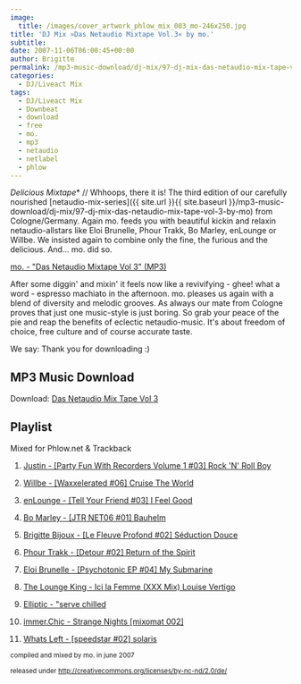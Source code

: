 ```yaml
---
image:
  title: /images/cover_artwork_phlow_mix_003_mo-246x250.jpg
title: 'DJ Mix »Das Netaudio Mixtape Vol.3« by mo.'
subtitle: 
date: 2007-11-06T06:00:45+00:00
author: Brigitte
permalink: /mp3-music-download/dj-mix/97-dj-mix-das-netaudio-mix-tape-vol-3-by-mo
categories:
  - DJ/Liveact Mix
tags:
  - DJ/Liveact Mix
  - Downbeat
  - download
  - free
  - mo.
  - mp3
  - netaudio
  - netlabel
  - phlow
---
```

*Delicious Mixtape** // Whhoops, there it is! The third edition of our carefully nourished [netaudio-mix-series]({{ site.url }}{{ site.baseurl }}/mp3-music-download/dj-mix/97-dj-mix-das-netaudio-mix-tape-vol-3-by-mo) from Cologne/Germany. Again mo. feeds you with beautiful kickin and relaxin netaudio-allstars like Eloi Brunelle, Phour Trakk, Bo Marley, enLounge or Willbe. We insisted again to combine only the fine, the furious and the delicious. And... mo. did so.

[mo. - "Das Netaudio Mixtape Vol 3" (MP3)](http://www.archive.org/download/phlow_mix_004/phlow_mix_004_mo.-das_netaudio_mix_tape_vol_3.mp3)

<!--more-->

<!--adsense-->

After some diggin' and mixin' it feels now like a revivifying - ghee! what a word - espresso machiato in the afternoon. mo. pleases us again with a blend of diversity and melodic grooves. As always our mate from Cologne proves that just one music-style is just boring. So grab your peace of the pie and reap the benefits of eclectic netaudio-music. It's about freedom of choice, free culture and of course accurate taste.

We say: Thank you for downloading :)

## MP3 Music Download

Download: [Das Netaudio Mix Tape Vol 3](http://www.archive.org/download/phlow_mix_004/phlow_mix_004_mo.-das_netaudio_mix_tape_vol_3.mp3)

## Playlist

Mixed for Phlow.net & Trackback

1. [Justin - [Party Fun With Recorders Volume 1 #03] Rock 'N' Roll Boy](http://www.comfortstand.com)
  
2. [Willbe - [Waxxelerated #06] Cruise The World](http://www.williamlamy.com/)
  
3. [enLounge - [Tell Your Friend #03] I Feel Good](http://www.aquavelvas.com)
  
4. [Bo Marley - [JTR NET06 #01] Bauhelm](http://www.jahtari.org)
  
5. [Brigitte Bijoux - [Le Fleuve Profond #02] Séduction Douce](http://www.ideology.de)
  
6. [Phour Trakk - [Detour #02] Return of the Spirit](http://www.ideology.de)
  
7. [Eloi Brunelle - [Psychotonic EP #04] My Submarine](http://www.epsilonlab.com)
  
8. [The Lounge King - Ici la Femme (XXX Mix) Louise Vertigo](http://www.comfortstand.com/)
  
9. [Elliptic - "serve chilled](http://www.ideology.de)
  
10. [immer.Chic - Strange Nights [mixomat 002]](http://www.mixomat-recordings.de)
  
11. [Whats Left - [speedstar #02] solaris](http://www.tokyotrauma.com)

<small>compiled and mixed by mo. in june 2007</small>
  
<small>released under <a href="http://creativecommons.org/licenses/by-nc-nd/2.0/de/">http://creativecommons.org/licenses/by-nc-nd/2.0/de/</a></small>